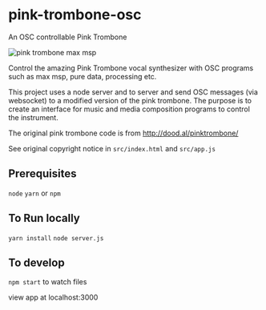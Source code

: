 # pink-trombone-osc
An OSC controllable Pink Trombone

![pink trombone max msp](https://i.imgur.com/pXyg6aM.jpg)

Control the amazing Pink Trombone vocal synthesizer with OSC programs such as max msp, pure data, processing etc.

This project uses a node server and to server and send OSC messages (via websocket) to a modified version of the pink trombone. The purpose is to create an interface for music and media composition programs to control the instrument.

The original pink trombone code is from http://dood.al/pinktrombone/

See original copyright notice in `src/index.html` and `src/app.js`

## Prerequisites
`node`
`yarn` or `npm`


## To Run locally
`yarn install`
`node server.js` 


## To develop
`npm start` to watch files

view app at localhost:3000


<!-- npm run start:dev to runserver -->
